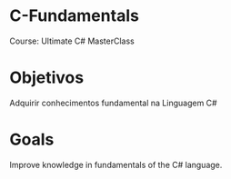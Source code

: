 # C-Fundamentals
Course: Ultimate C# MasterClass
<h1>Objetivos</h1>
<p>Adquirir conhecimentos fundamental na Linguagem C#</p>
<h1>Goals</h1>
<p>Improve knowledge in fundamentals of the C# language.</p>
